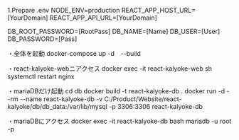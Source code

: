 1.Prepare .env
NODE_ENV=production
REACT_APP_HOST_URL=[YourDomain]
REACT_APP_API_URL=[YourDomain]

DB_ROOT_PASSWORD=[RootPass]
DB_NAME=[Name]
DB_USER=[User]
DB_PASSWORD=[Pass]



・全体を起動
docker-compose up -d　--build


・react-kalyoke-webニアクセス
docker exec -it react-kalyoke-web sh
systemctl restart nginx


・mariaDBだけ起動
cd db
docker build -t react-kalyoke-db .
docker run -d --rm --name react-kalyoke-db -v C:/Product/Website/react-kalyoke/db/db_data:/var/lib/mysql -p 3306:3306 react-kalyoke-db


・mariaDBにアクセス
docker exec -it react-kalyoke-db bash
mariadb -u root -p